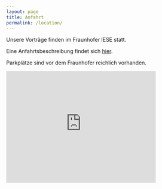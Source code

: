 ```yaml
---
layout: page
title: Anfahrt
permalink: /location/
---
```


Unsere Vorträge finden im Fraunhofer IESE statt.

Eine Anfahrtsbeschreibung findet sich [hier](http://www.iese.fraunhofer.de/de/ueberuns/Ihr_Weg_zu_uns.html).

Parkplätze sind vor dem Fraunhofer reichlich vorhanden.

<iframe src="https://www.google.com/maps/embed?pb=!1m14!1m8!1m3!1d2594.805344858537!2d7.7523025!3d49.431493999999994!3m2!1i1024!2i768!4f13.1!3m3!1m2!1s0x0000000000000000%3A0x8a8e17f4e3b0cb5f!2sFraunhofer+IESE!5e0!3m2!1sde!2s!4v1424442479857"
width="400" height="300" frameborder="0" style="border:0">
</iframe>


